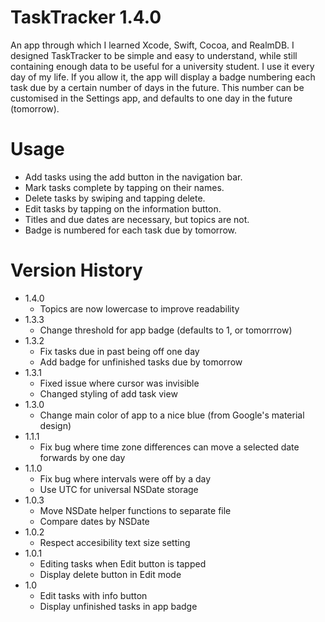 TaskTracker 1.4.0
===========

An app through which I learned Xcode, Swift, Cocoa, and RealmDB. I designed TaskTracker to be simple and easy to understand, while still containing enough data to be useful for a university student. I use it every day of my life. If you allow it, the app will display a badge numbering each task due by a certain number of days in the future. This number can be customised in the Settings app, and defaults to one day in the future (tomorrow).

Usage
=====

- Add tasks using the add button in the navigation bar.
- Mark tasks complete by tapping on their names.
- Delete tasks by swiping and tapping delete.
- Edit tasks by tapping on the information button.
- Titles and due dates are necessary, but topics are not.
- Badge is numbered for each task due by tomorrow.

Version History
===============

- 1.4.0
	- Topics are now lowercase to improve readability
- 1.3.3
	- Change threshold for app badge (defaults to 1, or tomorrrow)
- 1.3.2
	- Fix tasks due in past being off one day
	- Add badge for unfinished tasks due by tomorrow
- 1.3.1
   - Fixed issue where cursor was invisible
   - Changed styling of add task view
- 1.3.0
   - Change main color of app to a nice blue (from Google's material design)
- 1.1.1
   - Fix bug where time zone differences can move a selected date forwards by one day
- 1.1.0
   - Fix bug where intervals were off by a day
   - Use UTC for universal NSDate storage
- 1.0.3
   - Move NSDate helper functions to separate file
   - Compare dates by NSDate
- 1.0.2
   - Respect accesibility text size setting
- 1.0.1
   - Editing tasks when Edit button is tapped
   - Display delete button in Edit mode
- 1.0
   - Edit tasks with info button
   - Display unfinished tasks in app badge


